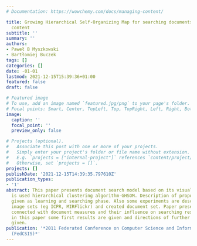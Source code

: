 ```yaml
---
# Documentation: https://wowchemy.com/docs/managing-content/

title: Growing Hierarchical Self-Organizing Map for searching documents using visual
  content
subtitle: ''
summary: ''
authors:
- Paweł B Myszkowski
- Bartłomiej Buczek
tags: []
categories: []
date: -01-01
lastmod: 2021-12-15T15:39:36+01:00
featured: false
draft: false

# Featured image
# To use, add an image named `featured.jpg/png` to your page's folder.
# Focal points: Smart, Center, TopLeft, Top, TopRight, Left, Right, BottomLeft, Bottom, BottomRight.
image:
  caption: ''
  focal_point: ''
  preview_only: false

# Projects (optional).
#   Associate this post with one or more of your projects.
#   Simply enter your project's folder or file name without extension.
#   E.g. `projects = ["internal-project"]` references `content/project/deep-learning/index.md`.
#   Otherwise, set `projects = []`.
projects: []
publishDate: '2021-12-15T14:39:35.797610Z'
publication_types:
- '1'
abstract: This paper presents document search model based on its visual content. There
  is used hierarchical clustering algorithm-GHSOM. Description of proposed model is
  given as learning and searching phase. Also some experiments are described on benchmark
  image sets (eg ICPR, MIRFlickr) and created document set. Paper presents some experiments
  connected with document measures and their influence on searching results. Also
  in this paper some first results are given and directions of further research are
  given.
publication: '*2011 Federated Conference on Computer Science and Information Systems
  (FedCSIS)*'
---
```

